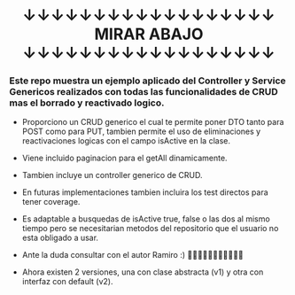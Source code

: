 
<h1 align="center">
  ↓↓↓↓↓↓↓↓↓↓↓↓↓↓↓↓↓↓ MIRAR ABAJO ↓↓↓↓↓↓↓↓↓↓↓↓↓↓↓↓↓↓
</h1>


<h3 aling="center">Este repo muestra un ejemplo aplicado del Controller y Service Genericos realizados con todas las funcionalidades de CRUD mas el borrado y reactivado logico.</h3>

<p align="center">
  
  - Proporciono un CRUD generico el cual te permite poner DTO tanto para POST como para PUT, tambien permite el uso de eliminaciones y reactivaciones logicas con el campo isActive en la clase.
  
  - Viene incluido paginacion para el getAll dinamicamente.
  
  - Tambien incluye un controller generico de CRUD.
  
  - En futuras implementaciones tambien incluira los test directos para tener coverage.
  
  - Es adaptable a busquedas de isActive true, false o las dos al mismo tiempo pero se necesitarian metodos del repositorio que el usuario no esta obligado a usar.
    
  -   Ante la duda consultar con el autor Ramiro :) 🍃🍃🍃🍃🍃🍃🍃🍃🍃🍃🍃
  
  -   Ahora existen 2 versiones, una con clase abstracta (v1) y otra con interfaz con default (v2).
</p>
